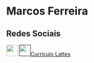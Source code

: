 # Marcos Ferreira

<div>
  <h2>Redes Sociais</h2>
  <a href='https://www.linkedin.com/in/marcos-ferreira-7800981b0'><img height='30px' src='https://img.shields.io/badge/linkedin-%230077B5.svg?style=for-the-badge&logo=linkedin&logoColor=white'></a>
  <a href=''><img height='30px' src='https://www.gov.br/observatorio/pt-br/assuntos/programas-academicos/imagens/Lattes.png/@@images/image'>Currículo Lattes</a>
</div>
